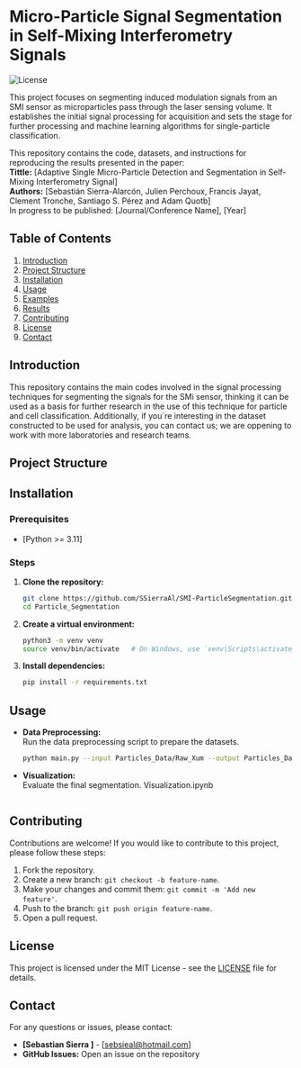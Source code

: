 # **Micro-Particle Signal Segmentation in Self-Mixing Interferometry Signals**

![License](https://img.shields.io/badge/license-MIT-green.svg)  

This project focuses on segmenting induced modulation signals from an SMI sensor as microparticles pass through the laser sensing volume. It establishes the initial signal processing for acquisition and sets the stage for further processing and machine learning algorithms for single-particle classification.

This repository contains the code, datasets, and instructions for reproducing the results presented in the paper: <br>
**Tittle:** [Adaptive Single Micro-Particle Detection and Segmentation in Self-Mixing Interferometry Signal] <br>
**Authors:** [Sebastián Sierra-Alarcón, Julien Perchoux, Francis Jayat, Clement Tronche, Santiago S. Pérez and Adam Quotb]<br>
 In progress to be published: [Journal/Conference Name], [Year]

## **Table of Contents**
1. [Introduction](#introduction)
2. [Project Structure](#project-structure)
3. [Installation](#installation)
4. [Usage](#usage)
5. [Examples](#examples)
6. [Results](#results)
7. [Contributing](#contributing)
8. [License](#license)
9. [Contact](#contact)

## **Introduction**

This repository contains the main codes involved in the signal processing techniques for segmenting the signals for the SMi sensor, thinking it can be used as a basis for further research in the use of this technique for particle and cell classification. Additionally, if you´re interesting in the dataset constructed to be used for analysis, you can contact us; we are oppening to work with more laboratories and research teams.

## **Project Structure**




## **Installation**

### Prerequisites
- [Python >= 3.11]

### Steps
1. **Clone the repository:**
    ```bash
    git clone https://github.com/SSierraAl/SMI-ParticleSegmentation.git
    cd Particle_Segmentation
    ```

2. **Create a virtual environment:**
    ```bash
    python3 -m venv venv
    source venv/bin/activate   # On Windows, use `venv\Scripts\activate`
    ```

3. **Install dependencies:**
    ```bash
    pip install -r requirements.txt
    ```

## **Usage**

- **Data Preprocessing:**  
    Run the data preprocessing script to prepare the datasets.
    ```bash
    python main.py --input Particles_Data/Raw_Xum --output Particles_Data/DB_Xum
    ```

- **Visualization:**  
    Evaluate the final segmentation.
    Visualization.ipynb
    ```

## **Contributing**

Contributions are welcome! If you would like to contribute to this project, please follow these steps:

1. Fork the repository.
2. Create a new branch: `git checkout -b feature-name`.
3. Make your changes and commit them: `git commit -m 'Add new feature'`.
4. Push to the branch: `git push origin feature-name`.
5. Open a pull request.

## **License**

This project is licensed under the MIT License - see the [LICENSE](LICENSE) file for details.

## **Contact**

For any questions or issues, please contact:

- **[Sebastian Sierra ]** - [sebsieal@hotmail.com]
- **GitHub Issues:** Open an issue on the repository

